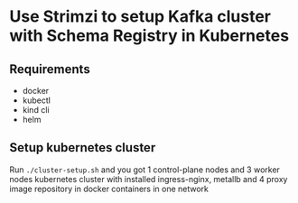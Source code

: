 # Use Strimzi to setup Kafka cluster with Schema Registry in Kubernetes

## Requirements

- docker
- kubectl
- kind cli
- helm

## Setup kubernetes cluster

Run `./cluster-setup.sh` and you got 1 control-plane nodes and 3 worker nodes kubernetes cluster with installed ingress-nginx, metallb and 4 proxy image repository in docker containers in one network


